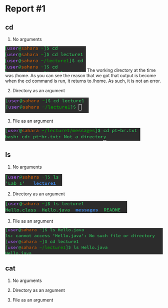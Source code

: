 # Report #1
## cd
1. No arguments
   
![Image](cd.png)
The working directory at the time was /home. As you can see the reason that we got that output is become when the cd command is run, it returns to /home. As such, it is not an error.
   
2. Directory as an argument

![Image](cdd.png)


3. File as an argument
   
 ![Image](cdf.png)


## ls
1. No arguments

![Image](ls.png)


2. Directory as an argument
   
![Image](lsd.png)


3. File as an argument

![Image](lsf.png)


## cat
1. No arguments
   
2. Directory as an argument
   
3. File as an argument
   
